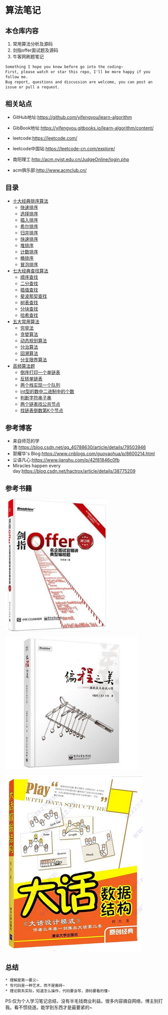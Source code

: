 # 算法笔记

## 本仓库内容

1. 常用算法分析及源码
2. 剑指offer面试题及源码
2. 牛客网刷题笔记

```
Something I hope you know before go into the coding~
First, please watch or star this repo, I'll be more happy if you follow me.
Bug report, questions and discussion are welcome, you can post an issue or pull a request.
```

## 相关站点

* GitHub地址:<https://github.com/yifengyou/learn-algorithm>

* GibBook地址:<https://yifengyou.gitbooks.io/learn-algorithm/content/>

* leetcode:<https://leetcode.com/>

* leetcode中国站:<https://leetcode-cn.com/explore/>

* 南阳理工:<http://acm.nyist.edu.cn/JudgeOnline/login.php>

* acm俱乐部:<http://www.acmclub.cn/>

## 目录

* [十大经典排序算法](docs/十大经典排序算法/十大经典排序算法.md)
    * [快速排序](docs/十大经典排序算法/快速排序.md)
    * [选择排序](docs/十大经典排序算法/选择排序.md)
    * [插入排序](docs/十大经典排序算法/插入排序.md)
    * [希尔排序](docs/十大经典排序算法/希尔排序.md)
    * [归并排序](docs/十大经典排序算法/归并排序.md)
    * [快速排序](docs/十大经典排序算法/快速排序.md)
    * [堆排序](docs/十大经典排序算法/堆排序.md)
    * [计数排序](docs/十大经典排序算法/计数排序.md)
    * [桶排序](docs/十大经典排序算法/桶排序.md)
    * [冒泡排序](docs/十大经典排序算法/冒泡排序.md)
* [七大经典查找算法](docs/七大经典查找算法/七大经典查找算法.md)
    * [顺序查找](docs/七大经典查找算法/顺序查找.md)
    * [二分查找](docs/七大经典查找算法/二分查找.md)
    * [插值查找](docs/七大经典查找算法/插值查找.md)
    * [斐波那契查找](docs/七大经典查找算法/斐波那契查找.md)
    * [树表查找](docs/七大经典查找算法/树表查找.md)
    * [分块查找](docs/七大经典查找算法/分块查找.md)
    * [哈希查找](docs/七大经典查找算法/哈希查找.md)
* [五大常用算法](docs/五大常用算法/五大常用算法.md)
    * [穷举法](docs/五大常用算法/穷举法.md)
    * [贪婪算法](docs/五大常用算法/贪婪算法.md)
    * [动态规划算法](docs/五大常用算法/动态规划算法.md)
    * [分治算法](docs/五大常用算法/分治算法.md)
    * [回溯算法](docs/五大常用算法/回溯算法.md)
    * [分支限界算法](docs/五大常用算法/分支限界算法.md)
* [高频算法题](docs/高频算法题/高频算法题.md)
    * [倒序打印一个单链表](docs/高频算法题/倒序打印一个单链表.md)
    * [反转单链表](docs/高频算法题/反转单链表.md)
    * [两个栈实现一个队列](docs/高频算法题/两个栈实现一个队列.md)
    * [int型的数中二进制中的个数](docs/高频算法题/int型的数中二进制中的个数.md)
    * [判断字符串子串](docs/高频算法题/判断字符串子串.md)
    * [两个链表找公共节点](docs/高频算法题/两个链表找公共节点.md)
    * [找链表倒数第K个节点](docs/高频算法题/找链表倒数第K个节点.md)

## 参考博客


* 来自师范的学渣:<https://blog.csdn.net/qq_40788630/article/details/79503946>
* 郭耀华's Blog:<https://www.cnblogs.com/guoyaohua/p/8600214.html>
* 尘语凡心:<https://www.jianshu.com/p/42f81846c0fb>
* Miracles happen every day:<https://blog.csdn.net/hactrox/article/details/38775209>

## 参考书籍

![1531923683871.png](image/1531923683871.png)

![1531923760670.png](image/1531923760670.png)

![1531923420448.png](image/1531923420448.png)


## 总结

```
* 理解是第一要义~
* 写代码是一种艺术，而不是搬砖~
* 理论联系实际，知道怎么操作，代码要会写，源码要看的懂~
```

PS:仅为个人学习笔记总结，没有半毛钱商业利益。很多内容摘自网络，博主别打我。看不惯绕道。能学到东西才是最要紧的~
